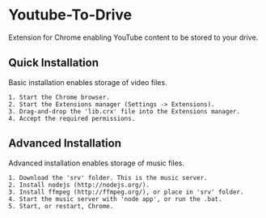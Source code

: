 # Youtube-To-Drive

Extension for Chrome enabling YouTube content to be stored to your drive.

## Quick Installation

Basic installation enables storage of video files.

	1. Start the Chrome browser.
	2. Start the Extensions manager (Settings -> Extensions).
	3. Drag-and-drop the 'lib.crx' file into the Extensions manager.
	4. Accept the required permissions.

## Advanced Installation

Advanced installation enables storage of music files.

	1. Download the 'srv' folder. This is the music server.
	2. Install nodejs (http://nodejs.org/).
	3. Install ffmpeg (http://ffmpeg.org/), or place in 'srv' folder.
	4. Start the music server with 'node app', or run the .bat.
	5. Start, or restart, Chrome.